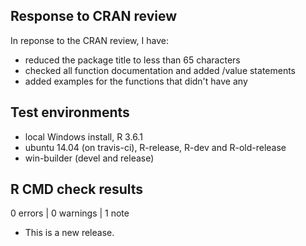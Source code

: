 ## Response to CRAN review

In reponse to the CRAN review, I have:

* reduced the package title to less than 65 characters
* checked all function documentation and added /value statements
* added examples for the functions that didn't have any

## Test environments

* local Windows install, R 3.6.1
* ubuntu 14.04 (on travis-ci), R-release, R-dev and R-old-release
* win-builder (devel and release)

## R CMD check results

0 errors | 0 warnings | 1 note

* This is a new release.

